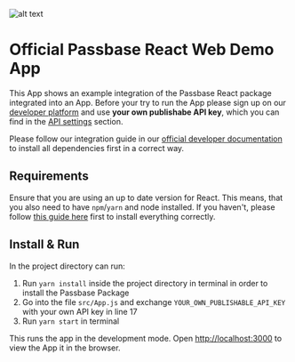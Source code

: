 ![alt text](https://i.imgur.com/cOj85Lg.jpg "Passbase Header")

# Official Passbase React Web Demo App

This App shows an example integration of the Passbase React package integrated into an App. Before your try to run the App please sign up on our [developer platform](https://app.passbase.com/signup) and use **your own publishabe API key**, which you can find in the [API settings](https://app.passbase.com/settings/api) section. 

Please follow our integration guide in our [official developer documentation](https://docs.passbase.com/integrations/react-native) to install all dependencies first in a correct way.

## Requirements

Ensure that you are using an up to date version for React. This means, that you also need to have `npm`/`yarn` and node installed. If you haven't, please follow [this guide here](https://www.codecademy.com/articles/react-setup-i) first to install everything correctly.

## Install & Run

In the project directory can run:

1. Run `yarn install` inside the project directory in terminal in order to install the Passbase Package
2. Go into the file `src/App.js` and exchange `YOUR_OWN_PUBLISHABLE_API_KEY` with your own API key in line 17
3. Run `yarn start` in terminal

This runs the app in the development mode. Open [http://localhost:3000](http://localhost:3000) to view the App it in the browser.
